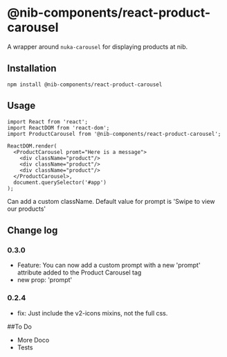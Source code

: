 # @nib-components/react-product-carousel

A wrapper around `nuka-carousel` for displaying products at nib.

## Installation

    npm install @nib-components/react-product-carousel

## Usage

    import React from 'react';
    import ReactDOM from 'react-dom';
    import ProductCarousel from '@nib-components/react-product-carousel';

    ReactDOM.render(
      <ProductCarousel promt="Here is a message">
        <div className="product"/>
        <div className="product"/>
        <div className="product"/>
      </ProductCarousel>,
      document.querySelector('#app')
    );

Can add a custom className.
Default value for prompt is 'Swipe to view our products'

## Change log

### 0.3.0

- Feature: You can now add a custom prompt with a new 'prompt' attribute added to the Product Carousel tag
- new prop: 'prompt'

### 0.2.4

- fix: Just include the v2-icons mixins, not the full css.

##To Do

 - More Doco
 - Tests